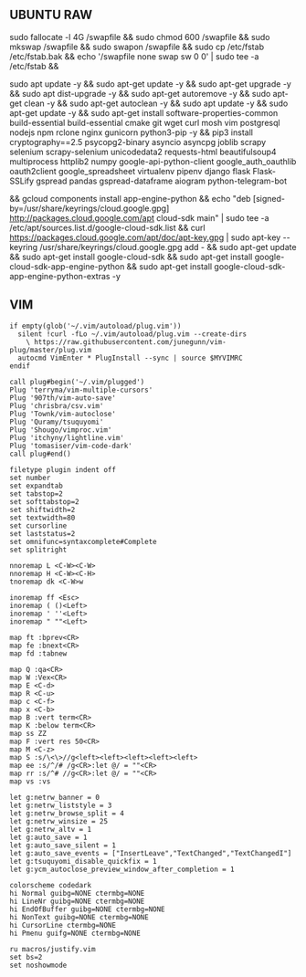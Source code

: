 ## UBUNTU RAW

sudo fallocate -l 4G /swapfile && sudo chmod 600 /swapfile && sudo mkswap /swapfile && sudo swapon /swapfile && sudo cp /etc/fstab /etc/fstab.bak && echo '/swapfile none swap sw 0 0' | sudo tee -a /etc/fstab && 

sudo apt update -y && sudo apt-get update -y && sudo apt-get upgrade -y && sudo apt dist-upgrade -y && sudo apt-get autoremove -y && sudo apt-get clean -y && sudo apt-get autoclean -y && sudo apt update -y && sudo apt-get update -y && sudo apt-get install software-properties-common build-essential build-essential cmake git wget curl mosh vim postgresql nodejs npm rclone nginx gunicorn python3-pip -y && pip3 install cryptography==2.5 psycopg2-binary asyncio asyncpg joblib scrapy selenium scrapy-selenium unicodedata2 requests-html beautifulsoup4 multiprocess httplib2 numpy google-api-python-client google_auth_oauthlib oauth2client google_spreadsheet virtualenv pipenv django flask Flask-SSLify gspread pandas gspread-dataframe aiogram python-telegram-bot 

&& gcloud components install app-engine-python && echo "deb [signed-by=/usr/share/keyrings/cloud.google.gpg] http://packages.cloud.google.com/apt cloud-sdk main" | sudo tee -a /etc/apt/sources.list.d/google-cloud-sdk.list && curl https://packages.cloud.google.com/apt/doc/apt-key.gpg | sudo apt-key --keyring /usr/share/keyrings/cloud.google.gpg add - && sudo apt-get update && sudo apt-get install google-cloud-sdk && sudo apt-get install google-cloud-sdk-app-engine-python && sudo apt-get install google-cloud-sdk-app-engine-python-extras -y

## VIM 
```
if empty(glob('~/.vim/autoload/plug.vim'))
  silent !curl -fLo ~/.vim/autoload/plug.vim --create-dirs
    \ https://raw.githubusercontent.com/junegunn/vim-plug/master/plug.vim
  autocmd VimEnter * PlugInstall --sync | source $MYVIMRC
endif

call plug#begin('~/.vim/plugged')
Plug 'terryma/vim-multiple-cursors'
Plug '907th/vim-auto-save'
Plug 'chrisbra/csv.vim'
Plug 'Townk/vim-autoclose'
Plug 'Quramy/tsuquyomi'
Plug 'Shougo/vimproc.vim'
Plug 'itchyny/lightline.vim'
Plug 'tomasiser/vim-code-dark'
call plug#end()

filetype plugin indent off
set number    
set expandtab    
set tabstop=2    
set softtabstop=2    
set shiftwidth=2    
set textwidth=80    
set cursorline    
set laststatus=2    
set omnifunc=syntaxcomplete#Complete    
set splitright 

nnoremap L <C-W><C-W>
nnoremap H <C-W><C-H>
tnoremap dk <C-W>w

inoremap ff <Esc>
inoremap ( ()<Left>
inoremap ' ''<Left>
inoremap " ""<Left> 

map ft :bprev<CR>
map fe :bnext<CR>
map fd :tabnew 

map Q :qa<CR>
map W :Vex<CR>
map E <C-d>
map R <C-u> 
map c <C-f>
map x <C-b> 
map B :vert term<CR>
map K :below term<CR>
map ss ZZ
map F :vert res 50<CR>
map M <C-z>
map S :s/\<\>//g<left><left><left><left><left>
map ee :s/^/# /g<CR>:let @/ = ""<CR>
map rr :s/^# //g<CR>:let @/ = ""<CR>
map vs :vs 

let g:netrw_banner = 0
let g:netrw_liststyle = 3
let g:netrw_browse_split = 4
let g:netrw_winsize = 25
let g:netrw_altv = 1
let g:auto_save = 1
let g:auto_save_silent = 1
let g:auto_save_events = ["InsertLeave","TextChanged","TextChangedI"]
let g:tsuquyomi_disable_quickfix = 1
let g:ycm_autoclose_preview_window_after_completion = 1

colorscheme codedark
hi Normal guibg=NONE ctermbg=NONE
hi LineNr guibg=NONE ctermbg=NONE
hi EndOfBuffer guibg=NONE ctermbg=NONE
hi NonText guibg=NONE ctermbg=NONE
hi CursorLine ctermbg=NONE
hi Pmenu guifg=NONE ctermbg=NONE

ru macros/justify.vim
set bs=2
set noshowmode

```

